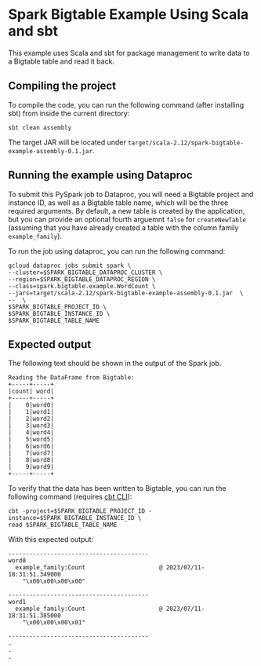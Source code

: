 # Spark Bigtable Example Using Scala and sbt

This example uses Scala and sbt for package management to write data
to a Bigtable table and read it back.

## Compiling the project

To compile the code, you can run
the following command (after installing sbt) from inside the current
directory:

```
sbt clean assembly
```

The target JAR will be located under
`target/scala-2.12/spark-bigtable-example-assembly-0.1.jar`.

## Running the example using Dataproc

To submit this PySpark job to Dataproc, you will need a Bigtable project and
instance ID, as well as a Bigtable table name, which will be the three required
arguments. By default, a new table is created by the application, but you can
provide an optional fourth arguemnt `false` for `createNewTable` (assuming
that you have already created a table with the column family `example_family`).

To run the job using dataproc, you can run the following command:

```
gcloud dataproc jobs submit spark \
--cluster=$SPARK_BIGTABLE_DATAPROC_CLUSTER \
--region=$SPARK_BIGTABLE_DATAPROC_REGION \
--class=spark.bigtable.example.WordCount \
--jars=target/scala-2.12/spark-bigtable-example-assembly-0.1.jar  \
--  \
$SPARK_BIGTABLE_PROJECT_ID \
$SPARK_BIGTABLE_INSTANCE_ID \
$SPARK_BIGTABLE_TABLE_NAME
```

## Expected output

The following text should be shown in the output of the Spark job.

```
Reading the DataFrame from Bigtable:
+-----+-----+
|count| word|
+-----+-----+
|    0|word0|
|    1|word1|
|    2|word2|
|    3|word3|
|    4|word4|
|    5|word5|
|    6|word6|
|    7|word7|
|    8|word8|
|    9|word9|
+-----+-----+
```


To verify that the data has been written to Bigtable, you can run the following
command (requires [cbt CLI](https://cloud.google.com/bigtable/docs/cbt-overview)):

```
cbt -project=$SPARK_BIGTABLE_PROJECT_ID -instance=$SPARK_BIGTABLE_INSTANCE_ID \
read $SPARK_BIGTABLE_TABLE_NAME
```

With this expected output:
```
----------------------------------------
word0
  example_family:Count                     @ 2023/07/11-18:31:51.349000
    "\x00\x00\x00\x00"

----------------------------------------
word1
  example_family:Count                     @ 2023/07/11-18:31:51.385000
    "\x00\x00\x00\x01"

----------------------------------------
.
.
.
```
